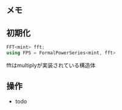 ## メモ
## 初期化
```c++
FFT<mint> fft;
using FPS = FormalPowerSeries<mint, fft>
```
fftはmultiplyが実装されている構造体
## 操作
- todo

